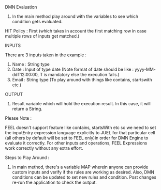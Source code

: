 DMN Evaluation


1. In the main method play around with the variables to see which condition gets evaluated.

HIT Policy : First (which takes in account the first matching row in case multiple rows of inputs get matched.)

INPUTS

There are 3 inputs taken in the example :
  1. Name :  String type
  2. Date : Input of type date (Note format of date should be like : yyyy-MM-ddT12:00:00, T is mandatory else the execution     fails.)
  3. Email : String type (To play around with things like contains, startswith etc.)

OUTPUT

1. Result variable which will hold the execution result. In this case, it will return a String.


Please Note :

FEEL doesn't support feature like contains, startsWith etc so we need to set the inputEntry expression language explicitly to JUEL for that particular cell (all others by default will be set to FEEL only)in order for DMN Engine to evaluate it correctly. For other inputs and operations, FEEL Expressions work correctly without any extra effort.


Steps to Play Around :

1. In main method, there's a variable MAP wherein anyone can provide custom inputs and verify if the rules are working as desired. Also, DMN conditions can be updated to set new rules and condition. Post changes re-run the application to check the output.

